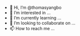 - 👋 Hi, I’m @thomasyangbo
- 👀 I’m interested in ...
- 🌱 I’m currently learning ...
- 💞️ I’m looking to collaborate on ...
- 📫 How to reach me ...

<!---
thomasyangbo/thomasyangbo is a ✨ special ✨ repository because its `README.md` (this file) appears on your GitHub profile.
You can click the Preview link to take a look at your changes.
--->
